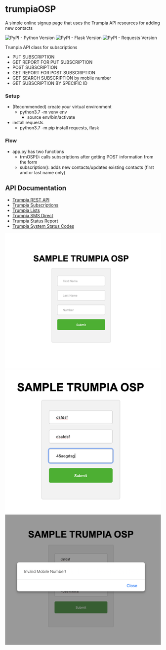 # trumpiaOSP
A simple online signup page that uses the Trumpia API resources for adding new contacts

![PyPI - Python Version](https://img.shields.io/badge/python-3.7-blue)
![PyPI - Flask Version](https://img.shields.io/badge/flask-1.1-orange)
![PyPI - Requests Version](https://img.shields.io/badge/requests-2.22-green)


Trumpia API class for subscriptions
- PUT SUBSCRIPTION
- GET REPORT FOR PUT SUBSCRIPTION
- POST SUBSCRIPTION
- GET REPORT FOR POST SUBSCRIPTION
- GET SEARCH SUBSCRIPTION by mobile number
- GET SUBSCRIPTION BY SPECIFIC ID

### Setup
- (Recommended) create your virtual environment
  - python3.7 -m venv env
    - source env/bin/activate
- install requests
  - python3.7 -m pip install requests, flask

### Flow
- app.py has two functions
    - trmOSP(): calls subscriptions after getting POST information from the form
    - subscription(): adds new contacts/updates existing contacts (first and or last name only)

## API Documentation
 - [Trumpia REST API](http://classic.trumpia.com/api/docs/rest/overview.php)
 - [Trumpia Subscriptions](http://classic.trumpia.com/api/docs/rest/functions/subscription.php)
 - [Trumpia Lists](http://classic.trumpia.com/api/docs/rest/functions/list.php)
 - [Trumpia SMS Direct](http://classic.trumpia.com/api/docs/rest/functions/direct-sms.php)
 - [Trumpia Status Report](http://classic.trumpia.com/api/docs/rest/functions/report.php)
 - [Trumpia System Status Codes](http://classic.trumpia.com/api/docs/rest/status-code.php)

 ![Screenshot](/screenshot/preview.png)
  ![Screenshot](/screenshot/incorrectdata.png)
   ![Screenshot](/screenshot/response.png)
